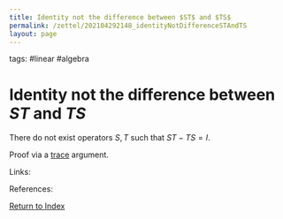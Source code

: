 ```yaml
---
title: Identity not the difference between $ST$ and $TS$
permalink: /zettel/202104292148_identityNotDifferenceSTAndTS
layout: page
---
```

tags: #linear #algebra

# Identity not the difference between $ST$ and $TS$

There do not exist operators $S, T$ such that $ST - TS = I$.

Proof via a [trace](202104292144_traceOperatorEqualsTraceMatrix) argument.

Links: 

References: 

[Return to Index](index)